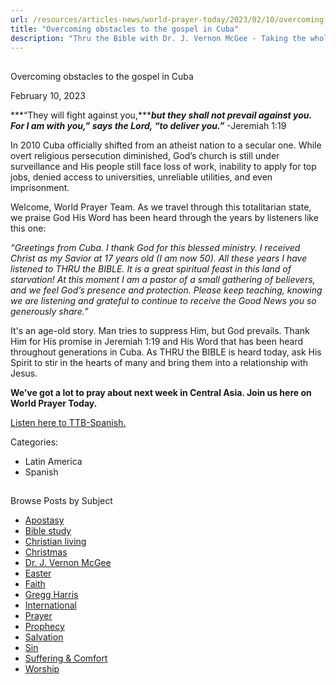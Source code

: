 ```yaml
---
url: /resources/articles-news/world-prayer-today/2023/02/10/overcoming-obstacles-to-the-gospel-in-cuba
title: "Overcoming obstacles to the gospel in Cuba"
description: "Thru the Bible with Dr. J. Vernon McGee - Taking the whole Word to the whole world"
---
```







## 
 Overcoming obstacles to the gospel in Cuba


February 10, 2023
![]()




***“They will fight against you,******but they shall not prevail against you. For I am with you,” says the Lord, “to deliver you.”*** -Jeremiah 1:19

In 2010 Cuba officially shifted from an atheist nation to a secular one. While overt religious persecution diminished, God’s church is still under surveillance and His people still face loss of work, inability to apply for top jobs, denied access to universities, unreliable utilities, and even imprisonment. 

Welcome, World Prayer Team. As we travel through this totalitarian state, we praise God His Word has been heard through the years by listeners like this one:

*“Greetings from Cuba. I thank God for this blessed ministry. I received Christ as my Savior at 17 years old (I am now 50). All these years I have listened to THRU the BIBLE. It is a great spiritual feast in this land of starvation! At this moment I am a pastor of a small gathering of believers, and we feel God’s presence and protection. Please keep teaching, knowing we are listening and grateful to continue to receive the Good News you so generously share.”*

It's an age-old story. Man tries to suppress Him, but God prevails. Thank Him for His promise in Jeremiah 1:19 and His Word that has been heard throughout generations in Cuba. As THRU the BIBLE is heard today, ask His Spirit to stir in the hearts of many and bring them into a relationship with Jesus.

**We’ve got a lot to pray about next week in Central Asia. Join us here on World Prayer Today.**

[Listen here to TTB-Spanish.](https://ttb.twr.org/home/day,0415/language,SPA-LAT)



Categories: 


* Latin America
* Spanish









## 
 Browse Posts by Subject


* [Apostasy](/resources/articles-news/-in-tags/tags/Apostasy)
* [Bible study](/resources/articles-news/-in-tags/tags/Bible-study)
* [Christian living](/resources/articles-news/-in-tags/tags/Christian-living)
* [Christmas](/resources/articles-news/-in-tags/tags/Christmas)
* [Dr. J. Vernon McGee](/resources/articles-news/-in-tags/tags/Dr-J-Vernon-McGee)
* [Easter](/resources/articles-news/-in-tags/tags/easter)
* [Faith](/resources/articles-news/-in-tags/tags/Faith)
* [Gregg Harris](/resources/articles-news/-in-tags/tags/Gregg-Harris)
* [International](/resources/articles-news/-in-tags/tags/International)
* [Prayer](/resources/articles-news/-in-tags/tags/prayer)
* [Prophecy](/resources/articles-news/-in-tags/tags/Prophecy)
* [Salvation](/resources/articles-news/-in-tags/tags/Salvation)
* [Sin](/resources/articles-news/-in-tags/tags/sin)
* [Suffering & Comfort](/resources/articles-news/-in-tags/tags/Suffering-Comfort)
* [Worship](/resources/articles-news/-in-tags/tags/worship)






